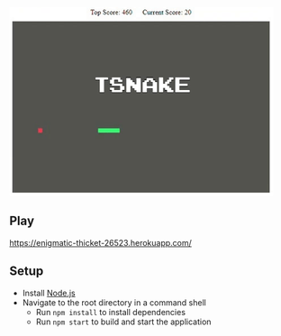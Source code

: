 ![Alt Text](https://github.com/aguecida/TSnake/blob/master/tsnake.gif)

## Play

https://enigmatic-thicket-26523.herokuapp.com/

## Setup

* Install [Node.js](https://nodejs.org)
* Navigate to the root directory in a command shell
  * Run `npm install` to install dependencies
  * Run `npm start` to build and start the application
